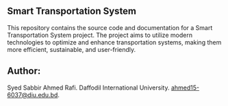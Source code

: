 Smart Transportation System
---------------------------
This repository contains the source code and documentation for a Smart Transportation System project.
The project aims to utilize modern technologies to optimize and enhance transportation systems, making them more efficient, sustainable, and user-friendly.

Author:
------
Syed Sabbir Ahmed Rafi.
Daffodil International University.
ahmed15-6037@diu.edu.bd.
